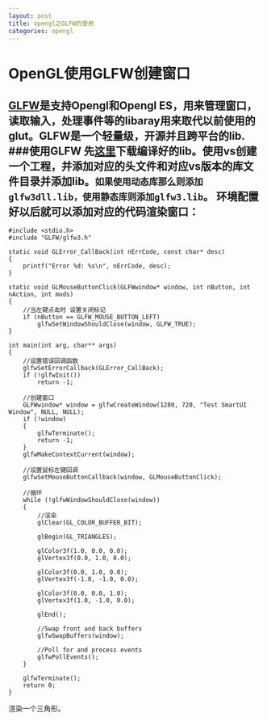 ```yaml
---
layout: post
title: opengl之GLFW的使用
categories: opengl
---
```

# OpenGL使用GLFW创建窗口

  [GLFW](http://www.glfw.org)是支持Opengl和Opengl ES，用来管理窗口，读取输入，处理事件等的libaray用来取代以前使用的glut。GLFW是一个轻量级，开源并且跨平台的lib.
###使用GLFW
  先[这里](www.glfw.ort/download.html)下载编译好的lib。使用vs创建一个工程，并添加对应的头文件和对应vs版本的库文件目录并添加lib。`如果使用动态库那么则添加glfw3dll.lib，使用静态库则添加glfw3.lib`。
  环境配置好以后就可以添加对应的代码渲染窗口：
  ---
  	#include <stdio.h>	#include "GLFW/glfw3.h"	static void GLError_CallBack(int nErrCode, const char* desc)	{		printf("Error %d: %s\n", nErrCode, desc);	}	static void GLMouseButtonClick(GLFWwindow* window, int nButton, int nAction, int mods)	{		//当左键点击时 设置关闭标记		if (nButton == GLFW_MOUSE_BUTTON_LEFT)			glfwSetWindowShouldClose(window, GLFW_TRUE);	}	int main(int arg, char** args)	{		//设置错误回调函数		glfwSetErrorCallback(GLError_CallBack);		if (!glfwInit())			return -1;		//创建窗口		GLFWwindow* window = glfwCreateWindow(1280, 720, "Test SmartUI Window", NULL, NULL);		if (!window)		{			glfwTerminate();			return -1;		}		glfwMakeContextCurrent(window);		//设置鼠标左键回调		glfwSetMouseButtonCallback(window, GLMouseButtonClick);		//循环		while (!glfwWindowShouldClose(window))		{			//渲染			glClear(GL_COLOR_BUFFER_BIT);			glBegin(GL_TRIANGLES);			glColor3f(1.0, 0.0, 0.0);			glVertex3f(0.0, 1.0, 0.0);			glColor3f(0.0, 1.0, 0.0);			glVertex3f(-1.0, -1.0, 0.0);			glColor3f(0.0, 0.0, 1.0);			glVertex3f(1.0, -1.0, 0.0);			glEnd();			//Swap front and back buffers			glfwSwapBuffers(window);			//Poll for and process events			glfwPollEvents();		}		glfwTerminate();		return 0;	}
	
  渲染一个三角形。